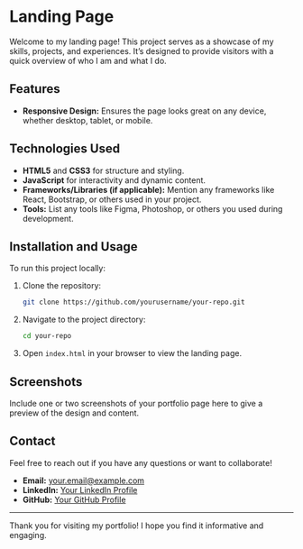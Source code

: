 # Landing Page

Welcome to my landing page! This project serves as a showcase of my skills, projects, and experiences. It’s designed to provide visitors with a quick overview of who I am and what I do.

## Features

- **Responsive Design:** Ensures the page looks great on any device, whether desktop, tablet, or mobile.

## Technologies Used

- **HTML5** and **CSS3** for structure and styling.
- **JavaScript** for interactivity and dynamic content.
- **Frameworks/Libraries (if applicable):** Mention any frameworks like React, Bootstrap, or others used in your project.
- **Tools:** List any tools like Figma, Photoshop, or others you used during development.

## Installation and Usage

To run this project locally:

1. Clone the repository:
   ```bash
   git clone https://github.com/yourusername/your-repo.git
   ```
2. Navigate to the project directory:
   ```bash
   cd your-repo
   ```
3. Open `index.html` in your browser to view the landing page.

## Screenshots

Include one or two screenshots of your portfolio page here to give a preview of the design and content.

## Contact

Feel free to reach out if you have any questions or want to collaborate!

- **Email:** your.email@example.com
- **LinkedIn:** [Your LinkedIn Profile](https://linkedin.com/in/yourprofile)
- **GitHub:** [Your GitHub Profile](https://github.com/yourusername)

---

Thank you for visiting my portfolio! I hope you find it informative and engaging.
